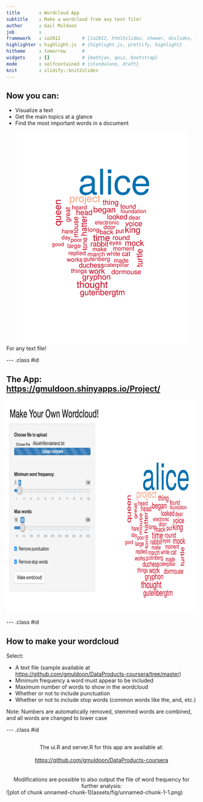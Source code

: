 ```yaml
---
title       : Wordcloud App
subtitle    : Make a wordcloud from any text file!
author      : Gail Muldoon
job         : 
framework   : io2012        # {io2012, html5slides, shower, dzslides, ...}
highlighter : highlight.js  # {highlight.js, prettify, highlight}
hitheme     : tomorrow      # 
widgets     : []            # {mathjax, quiz, bootstrap}
mode        : selfcontained # {standalone, draft}
knit        : slidify::knit2slides
---
```


## Now you can:
- Visualize a text
- Get the main topics at a glance
- Find the most important words in a document
 <div style='text-align: center;'>
    <img height='560' src='AliceinWonderland-wordcloud.png' />
</div>
For any text file!



--- .class #id 

## The App: https://gmuldoon.shinyapps.io/Project/
 
<div style='text-align: center;'>
    <img height='560' src='wordcloud-app.png' />
</div>


--- .class #id 

## How to make your wordcloud

Select:
- A text file (sample available at https://github.com/gmuldoon/DataProducts-coursera/tree/master)
- Minimum frequency a word must appear to be included
- Maximum number of words to show in the wordcloud
- Whether or not to include punctuation
- Whether or not to include stop words (common words like the, and, etc.)

Note: Numbers are automatically removed, stemmed words are combined, and all words are changed to lower case

--- .class #id 

## 

<!-- <br> -->
<div style='text-align: center;'>
The ui.R and server.R for this app are available at: 
<br>
<br>
<a href="https://github.com/gmuldoon/DataProducts-coursera/tree/master">https://github.com/gmuldoon/DataProducts-coursera</a>
<br>
<br>
<br>
Modifications are possible to also output the file of word frequency for further analysis: 
</div>
<!-- <div style='text-align: center;'> -->
![plot of chunk unnamed-chunk-1](assets/fig/unnamed-chunk-1-1.png)
<!-- </div> -->


